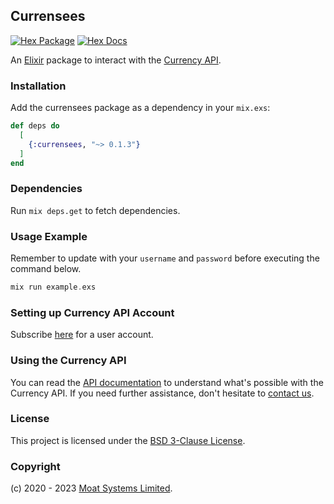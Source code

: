 ## Currensees

[![Hex Package](https://img.shields.io/hexpm/v/currensees.svg)](https://hex.pm/packages/currensees)
[![Hex Docs](https://img.shields.io/badge/hex-docs-blue.svg)](https://hexdocs.pm/currensees)

An [Elixir](https://elixir-lang.org/) package to interact with the [Currency API](https://moatsystems.com/currency-api/).

### Installation

Add the currensees package as a dependency in your `mix.exs`:

```elixir
def deps do
  [
    {:currensees, "~> 0.1.3"}
  ]
end
```

### Dependencies

Run `mix deps.get` to fetch dependencies.

### Usage Example

Remember to update with your `username` and `password` before executing the command below.

```elixir
mix run example.exs
```

### Setting up Currency API Account

Subscribe [here](https://moatsystems.com/currency-api/) for a user account.

### Using the Currency API

You can read the [API documentation](https://docs.currensees.com/) to understand what's possible with the Currency API. If you need further assistance, don't hesitate to [contact us](https://moatsystems.com/contact/).

### License

This project is licensed under the [BSD 3-Clause License](./LICENSE).

### Copyright

(c) 2020 - 2023 [Moat Systems Limited](https://moatsystems.com).